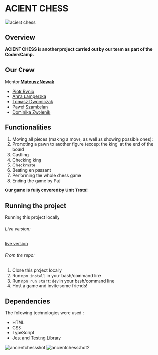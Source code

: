 # ACIENT CHESS

![acient chess](https://user-images.githubusercontent.com/57037612/108262231-f110a400-7164-11eb-9c6a-776a54950eb1.jpg)

## Overview

**ACIENT CHESS is another project carried out by our team as part of the CodersCamp.**

## Our Crew

Mentor **[Mateusz Nowak](https://github.com/nowakprojects)**

- [Piotr Rynio](https://github.com/PiotrWR)
- [Anna Lamperska](https://github.com/lamparina)
- [Tomasz Dworniczak](https://github.com/tomdworniczak)
- [Paweł Szambelan](https://github.com/Szambelan)
- [Dominika Zwolenik](https://github.com/DomiZet)

## Functionalities

1. Moving all pieces (making a move, as well as showing possible ones):
2. Promoting a pawn to another figure (except the king) at the end of the board
3. Castling
4. Checking king
5. Checkmate
6. Beating en passant
7. Performing the whole chess game
8. Ending the game by Pat

**Our game is fully covered by Unit Tests!**

## Running the project

Running this project locally

###### Live version:

[live version](https://nowakprojects.github.io/CodersCamp2020.Project.TypeScript.Chess/)

###### From the repo:

1. Clone this project locally
2. Run `npm install` in your bash/command line
3. Run `npm run start:dev` in your bash/command line
4. Host a game and invite some friends!

## Dependencies

The following technologies were used :

- HTML
- CSS
- TypeScript
- [Jest](https://jestjs.io/) and [Testing Library](https://testing-library.com/docs/)

![ancientchessshot](https://user-images.githubusercontent.com/57037612/108393044-8e2a1600-7213-11eb-90f9-7ecc55a0516a.png)
![ancientchessshot2](https://user-images.githubusercontent.com/57037612/108393054-91250680-7213-11eb-8e89-67fd56f8aab7.png)
